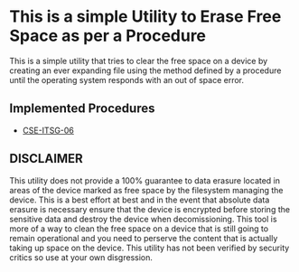 # This is a simple Utility to Erase Free Space as per a Procedure
This is a simple utility that tries to clear the free space on a device by
creating an ever expanding file using the method defined by a procedure until
the operating system responds with an out of space error.

## Implemented Procedures
- [CSE-ITSG-06](https://www.cse-cst.gc.ca/en/node/270/html/10572)


## DISCLAIMER
This utility does not provide a 100% guarantee to data erasure located in areas
of the device marked as free space by the filesystem managing the device. This
is a best effort at best and in the event that absolute data erasure is necessary
ensure that the device is encrypted before storing the sensitive data and destroy
the device when decomissioning. This tool is more of a way to clean the free space
on a device that is still going to remain operational and you need to perserve
the content that is actually taking up space on the device. This utility has not
been verified by security critics so use at your own disgression.
